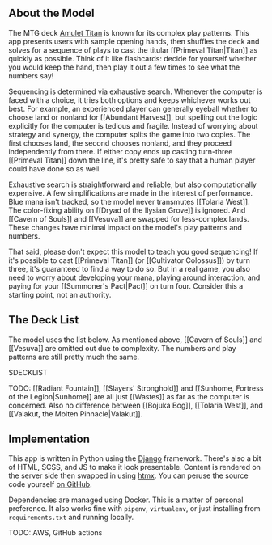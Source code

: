 
## About the Model

The MTG deck [Amulet Titan][mtggoldfish] is known for its complex play patterns. 
This app presents users with sample opening hands, then shuffles the deck and solves for a sequence of plays to cast the titular [[Primeval Titan|Titan]] as quickly as possible. 
Think of it like flashcards: decide for yourself whether you would keep the hand, then play it out a few times to see what the numbers say!

Sequencing is determined via exhaustive search.
Whenever the computer is faced with a choice, it tries both options and keeps whichever works out best.
For example, an experienced player can generally eyeball whether to choose land or nonland for [[Abundant Harvest]], but spelling out the logic explicitly for the computer is tedious and fragile.
Instead of worrying about strategy and synergy, the computer splits the game into two copies.
The first chooses land, the second chooses nonland, and they proceed independently from there.
If either copy ends up casting turn-three [[Primeval Titan]] down the line, it's pretty safe to say that a human player could have done so as well.

Exhaustive search is straightforward and reliable, but also computationally expensive.
A few simplifications are made in the interest of performance.
Blue mana isn't tracked, so the model never transmutes [[Tolaria West]].
The color-fixing ability on [[Dryad of the Ilysian Grove]] is ignored.
And [[Cavern of Souls]] and [[Vesuva]] are swapped for less-complex lands.
These changes have minimal impact on the model's play patterns and numbers.

That said, please don't expect this model to teach you good sequencing!
If it's possible to cast [[Primeval Titan]] (or [[Cultivator Colossus]]) by turn three, it's guaranteed to find a way to do so.
But in a real game, you also need to worry about developing your mana, playing around interaction, and paying for your [[Summoner's Pact|Pact]] on turn four.
Consider this a starting point, not an authority.


## The Deck List

The model uses the list below. 
As mentioned above, [[Cavern of Souls]] and [[Vesuva]] are omitted out due to complexity.
The numbers and play patterns are still pretty much the same.

$DECKLIST

TODO: [[Radiant Fountain]], [[Slayers' Stronghold]] and [[Sunhome, Fortress of the Legion|Sunhome]] are all just [[Wastes]] as far as the computer is concerned. Also no difference between [[Bojuka Bog]], [[Tolaria West]], and [[Valakut, the Molten Pinnacle|Valakut]].


## Implementation

This app is written in Python using the [Django][django] framework.
There's also a bit of HTML, SCSS, and JS to make it look presentable.
Content is rendered on the server side then swapped in using [htmx][htmx]. 
You can peruse the source code yourself [on GitHub][github]. 

Dependencies are managed using Docker.
This is a matter of personal preference.
It also works fine with `pipenv`, `virtualenv`, or just installing from `requirements.txt` and running locally.


TODO: AWS, GitHub actions

[mtggoldfish]: https://www.mtggoldfish.com/archetype/amulet-titan
[django]: https://www.djangoproject.com/
[github]: https://github.com/charles-uno/django-amulet
[blog]: https://charles.uno/amulet-simulation
[htmx]: https://htmx.org
